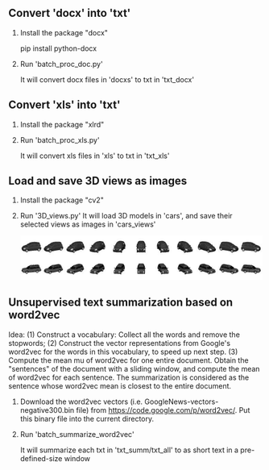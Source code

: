 ## Convert 'docx' into 'txt'

  1. Install the package "docx"

      pip install python-docx

  2. Run 'batch_proc_doc.py'
      
      It will convert docx files in 'docxs' to txt in 'txt_docx'

## Convert 'xls' into 'txt'

  1. Install the package "xlrd"

  2. Run 'batch_proc_xls.py'
  
      It will convert xls files in 'xls' to txt in 'txt_xls'

## Load and save 3D views as images

  1. Install the package "cv2"
  
  2. Run '3D_views.py'
      It will load 3D models in 'cars', and save their selected views as images in 'cars_views'
      
      <img src="data/cars_views/full_views.jpg" width="600px">

## Unsupervised text summarization based on word2vec    
  Idea: (1) Construct a vocabulary: Collect all the words and remove the stopwords; (2) Construct the vector representations from Google's word2vec for the words in this vocabulary, to speed up next step.
  (3) Compute the mean mu of word2vec for one entire document. Obtain the "sentences" of the document with a sliding window, and compute the mean of word2vec for each sentence. The summarization is considered as the sentence whose word2vec mean is closest to the entire document.

  1. Download the word2vec vectors (i.e. GoogleNews-vectors-negative300.bin file) from https://code.google.com/p/word2vec/. Put this binary file into the current directory.
  2. Run 'batch_summarize_word2vec'
  
        It will summarize each txt in 'txt_summ/txt_all' to as short text in a pre-defined-size window
